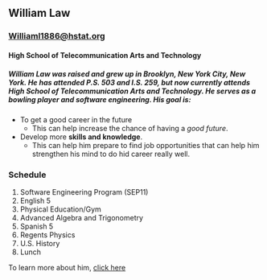## William Law
### Williaml1886@hstat.org
#### High School of Telecommunication Arts and Technology
##### William Law was raised and grew up in Brooklyn, New York City, New York. He has attended P.S. 503 and I.S. 259, but now currently attends High School of Telecommunication Arts and Technology. He serves as a bowling player and software engineering. His goal is:
* To get a good career in the future
    * This can help increase the chance of having a _good future_.
* Develop more **skills and knowledge**.
    * This can help him prepare to find job opportunities that can help him strengthen his mind to do hid career really well.
### Schedule

1. Software Engineering Program (SEP11)
2. English 5
3. Physical Education/Gym
4. Advanced Algebra and Trigonometry
5. Spanish 5
6. Regents Physics
7. U.S. History
8. Lunch

To learn more about him, [click here](https://sites.google.com/a/hstat.org/williaml1886sep11/home)
